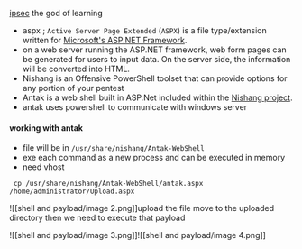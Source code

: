 [ipsec](https://ippsec.rocks/?#) the god of learning

- aspx ; `Active Server Page Extended` (`ASPX`) is a file type/extension written for [Microsoft's ASP.NET Framework](https://docs.microsoft.com/en-us/aspnet/overview).
- on a web server running the ASP.NET framework, web form pages can be generated for users to input data. On the server side, the information will be converted into HTML.
- Nishang is an Offensive PowerShell toolset that can provide options for any portion of your pentest
- Antak is a web shell built in ASP.Net included within the [Nishang project](https://github.com/samratashok/nishang).
- antak uses powershell to communicate with windows server

#### working with antak
- file will be in `/usr/share/nishang/Antak-WebShell`
- exe each command as a new process and can be executed in memory
- need vhost

```shell-session
 cp /usr/share/nishang/Antak-WebShell/antak.aspx /home/administrator/Upload.aspx
```
![[shell and payload/image 2.png]]upload the file 
move to the uploaded directory then we need to execute that payload 


![[shell and payload/image 3.png]]![[shell and payload/image 4.png]]
